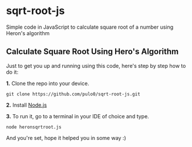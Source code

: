 # sqrt-root-js

Simple code in JavaScript to calculate square root of a number using Heron's algorithm

## Calculate Square Root Using Hero's Algorithm

Just to get you up and running using this code, here's step by step how to do it:

**1.** Clone the repo into your device.

```
git clone https://github.com/pulo0/sqrt-root-js.git
```

**2.** Install <a href="https://nodejs.org/en/download">Node.js</a>

**3.** To run it, go to a terminal in your IDE of choice and type.

```
node heronsqrtroot.js
```

And you're set, hope it helped you in some way :)
